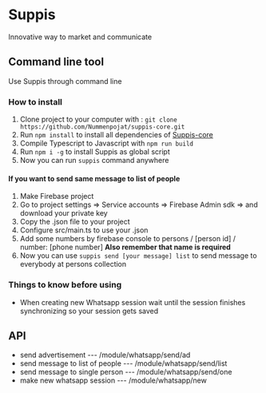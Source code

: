 # Suppis

Innovative way to market and communicate

## Command line tool

Use Suppis through command line

### How to install

1. Clone project to your computer with : `git clone https://github.com/Nummenpojat/suppis-core.git`
2. Run `npm install` to install all dependencies of [Suppis-core](https://github.com/Nummenpojat/suppis-core)
3. Compile Typescript to Javascript with `npm run build`
3. Run `npm i -g` to install Suppis as global script
4. Now you can run `suppis` command anywhere

#### If you want to send same message to list of people
1. Make Firebase project
2. Go to project settings => Service accounts => Firebase Admin sdk => and download your private key
3. Copy the .json file to your project
4. Configure src/main.ts to use your .json
5. Add some numbers by firebase console to persons / [person id] / number: [phone number] **Also remember that name is required**
6. Now you can use `suppis send [your message] list` to send message to everybody at persons collection

### Things to know before using
- When creating new Whatsapp session wait until the session finishes synchronizing so your session gets saved

## API
- send advertisement --- /module/whatsapp/send/ad
- send message to list of people --- /module/whatsapp/send/list
- send message to single person --- /module/whatsapp/send/one
- make new whatsapp session --- /module/whatsapp/new